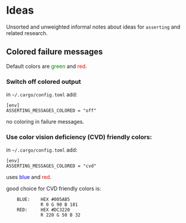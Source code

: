 # Ideas

Unsorted and unweighted informal notes about ideas for `asserting` and related research.

## Colored failure messages

Default colors are <span style="color: green">green</span> and <span style="color: red">red</span>.

### Switch off colored output

in `~/.cargo/config.toml` add:

```toml,no_sync
[env]
ASSERTING_MESSAGES_COLORED = "off"
```

no coloring in failure messages.

### Use color vision deficiency (CVD) friendly colors:

in `~/.cargo/config.toml` add:

```toml,no_sync
[env]
ASSERTING_MESSAGES_COLORED = "cvd"
```

uses <span style="color: blue">blue</span> and <span style="color: red">red</span>.

good choice for CVD friendly colors is:

```text
    BLUE:    HEX #005AB5
             R 0 G 90 B 181
    RED:     HEX #DC3220
             R 220 G 50 B 32
```

